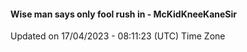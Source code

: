 #### Wise man says only fool rush in - McKidKneeKaneSir
Updated on 17/04/2023 - 08:11:23 (UTC) Time Zone
